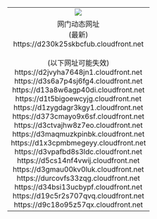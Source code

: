 ﻿<table>
  <tr></tr>
  <tr><td colspan=2 align=center><img src="https://d230k25skbcfub.cloudfront.net/Up/oGate.jpg" /></td></tr>
  <tr><td colspan=2 align=center>网门动态网址<br/>(最新)
<br>https://d230k25skbcfub.cloudfront.net
<br/><br/>(以下网址可能失效)
<br>https://d2jvyha7648jn1.cloudfront.net
<br>https://d3s6a7p4sj6fg4.cloudfront.net
<br>https://d13a8w6agp40di.cloudfront.net
<br>https://d1t5bigoewcyjg.cloudfront.net
<br>https://d1zygdagr3kgy1.cloudfront.net
<br>https://d373cmayo9x6sf.cloudfront.net
<br>https://d3ctvajhw8z7eo.cloudfront.net
<br>https://d3maqmuzkpinbk.cloudfront.net
<br>https://d1x3cpmbmegeyy.cloudfront.net
<br>https://d3vpafbd8s3ldc.cloudfront.net
<br>https://d5cs14nf4vwij.cloudfront.net
<br>https://d3gmau00kv0luk.cloudfront.net
<br>https://durcovfs33zqg.cloudfront.net
<br>https://d34bsi13ucbypf.cloudfront.net
<br>https://d19c5r2s707qvq.cloudfront.net
<br>https://d9c18o95z57qx.cloudfront.net
    </td>
  </tr>
</table>
